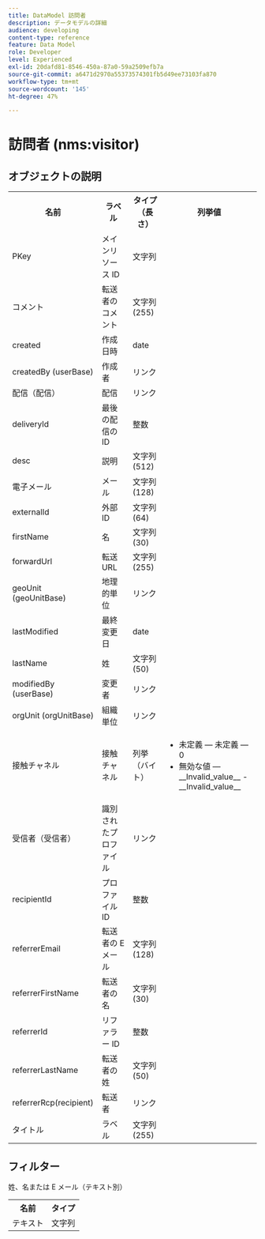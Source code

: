 ```yaml
---
title: DataModel 訪問者
description: データモデルの詳細
audience: developing
content-type: reference
feature: Data Model
role: Developer
level: Experienced
exl-id: 20dafd81-8546-450a-87a0-59a2509efb7a
source-git-commit: a6471d2970a55373574301fb5d49ee73103fa870
workflow-type: tm+mt
source-wordcount: '145'
ht-degree: 47%

---
```


# 訪問者 (nms:visitor)

## オブジェクトの説明

<table>
    <tr>
        <th>名前</th>
        <th>ラベル</th>
        <th>タイプ（長さ）</th>
        <th>列挙値</th>
    </tr>
    <tr>
        <td>PKey</td>
        <td>メインリソース ID</td>
        <td>文字列 </td>
        <td> </td>
    </tr>
    <tr>
        <td>コメント</td>
        <td>転送者のコメント</td>
        <td>文字列 (255)</td>
        <td> </td>
    </tr>
    <tr>
        <td>created</td>
        <td>作成日時</td>
        <td>date </td>
        <td> </td>
    </tr>
    <tr>
        <td>createdBy (userBase)</td>
        <td>作成者</td>
        <td>リンク </td>
        <td> </td>
    </tr>
    <tr>
        <td>配信（配信）</td>
        <td>配信</td>
        <td>リンク </td>
        <td> </td>
    </tr>
    <tr>
        <td>deliveryId</td>
        <td>最後の配信の ID</td>
        <td>整数 </td>
        <td> </td>
    </tr>
    <tr>
        <td>desc</td>
        <td>説明</td>
        <td>文字列 (512)</td>
        <td> </td>
    </tr>
    <tr>
        <td>電子メール</td>
        <td>メール</td>
        <td>文字列 (128)</td>
        <td> </td>
    </tr>
    <tr>
        <td>externalId</td>
        <td>外部 ID</td>
        <td>文字列 (64)</td>
        <td> </td>
    </tr>
    <tr>
        <td>firstName</td>
        <td>名</td>
        <td>文字列 (30)</td>
        <td> </td>
    </tr>
    <tr>
        <td>forwardUrl</td>
        <td>転送 URL</td>
        <td>文字列 (255)</td>
        <td> </td>
    </tr>
    <tr>
        <td>geoUnit (geoUnitBase)</td>
        <td>地理的単位</td>
        <td>リンク </td>
        <td> </td>
    </tr>
    <tr>
        <td>lastModified</td>
        <td>最終変更日</td>
        <td>date </td>
        <td> </td>
    </tr>
    <tr>
        <td>lastName</td>
        <td>姓</td>
        <td>文字列 (50)</td>
        <td> </td>
    </tr>
    <tr>
        <td>modifiedBy (userBase)</td>
        <td>変更者</td>
        <td>リンク </td>
        <td> </td>
    </tr>
    <tr>
        <td>orgUnit (orgUnitBase)</td>
        <td>組織単位</td>
        <td>リンク </td>
        <td> </td>
    </tr>
    <tr>
        <td>接触チャネル</td>
        <td>接触チャネル</td>
        <td>列挙（バイト） </td>
        <td>
            <ul>
            <li>未定義 — 未定義 — 0</li>
            <li>無効な値 — __Invalid_value__ - __Invalid_value__</li>
            </ul>
        </td>
    </tr>
    <tr>
        <td>受信者（受信者）</td>
        <td>識別されたプロファイル</td>
        <td>リンク </td>
        <td> </td>
    </tr>
    <tr>
        <td>recipientId</td>
        <td>プロファイル ID</td>
        <td>整数 </td>
        <td> </td>
    </tr>
    <tr>
        <td>referrerEmail</td>
        <td>転送者の E メール</td>
        <td>文字列 (128)</td>
        <td> </td>
    </tr>
    <tr>
        <td>referrerFirstName</td>
        <td>転送者の名</td>
        <td>文字列 (30)</td>
        <td> </td>
    </tr>
    <tr>
        <td>referrerId</td>
        <td>リファラー ID</td>
        <td>整数 </td>
        <td> </td>
    </tr>
    <tr>
        <td>referrerLastName</td>
        <td>転送者の姓</td>
        <td>文字列 (50)</td>
        <td> </td>
    </tr>
    <tr>
        <td>referrerRcp(recipient)</td>
        <td>転送者</td>
        <td>リンク </td>
        <td> </td>
    </tr>
    <tr>
        <td>タイトル</td>
        <td>ラベル</td>
        <td>文字列 (255)</td>
        <td> </td>
    </tr>
</table>

## フィルター

姓、名または E メール（テキスト別）</p>

<table>
        <tr>
        <th>名前</th>
        <th>タイプ</th>
        </tr>
        <tr>
        <td>テキスト</td>
        <td>文字列</td>
        </tr>
    </table>
